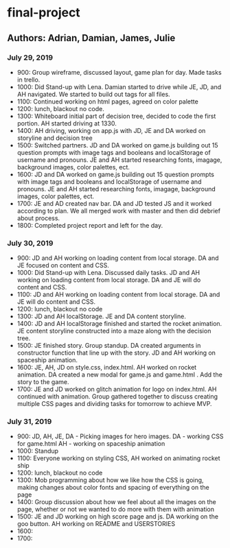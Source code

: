 # final-project

## Authors: Adrian, Damian, James, Julie

### July 29, 2019

- 900: Group wireframe, discussed layout, game plan for day. Made tasks in trello.
- 1000: Did Stand-up with Lena. Damian started to drive while JE, JD, and AH navigated. We started to build out tags for all files.
- 1100: Continued working on html pages, agreed on color palette
- 1200: lunch, blackout no code.
- 1300: Whiteboard initial part of decision tree, decided to code the first portion. AH started driving at 1330.
- 1400: AH driving, working on app.js with JD, JE and DA worked on storyline and decision tree
- 1500: Switched partners. JD and DA worked on game.js building out 15 question prompts with image tags and booleans and localStorage of username and pronouns. JE and AH started researching fonts, imagage, background images, color palettes, ect.
- 1600: JD and DA worked on game.js building out 15 question prompts with image tags and booleans and localStorage of username and pronouns. JE and AH started researching fonts, imagage, background images, color palettes, ect.
- 1700: JE and AD created nav bar. DA and JD tested JS and it worked according to plan. We all merged work with master and then did debrief about process.
- 1800: Completed project report and left for the day.

### July 30, 2019

- 900: JD and AH working on loading content from local storage. DA and JE focused on content and CSS.
- 1000: Did Stand-up with Lena. Discussed daily tasks. JD and AH working on loading content from local storage. DA and JE will do content and CSS.
- 1100: JD and AH working on loading content from local storage. DA and JE will do content and CSS.
- 1200: lunch, blackout no code
- 1300: JD and AH localStorage. JE and DA content storyline.
- 1400: JD and AH localStorage finished and started the rocket animation. JE content storyline constructed into a maze along with the decision tree.
- 1500: JE finished story. Group standup. DA created arguments in constructor function that line up with the story. JD and AH working on spaceship animation.
- 1600: JE, AH, JD on style.css, index.html. AH worked on rocket animation. DA created a new modal for game.js and game.html . Add the story to the game.
- 1700: JE and JD worked on glitch animation for logo on index.html. AH continued with animation. Group gathered together to discuss creating multiple CSS pages and dividing tasks for tomorrow to achieve MVP.

### July 31, 2019

- 900: JD, AH, JE, DA - Picking images for hero images. DA - working CSS for game.html AH - working on spaceship animation
- 1000: Standup
- 1100: Everyone working on styling CSS, AH worked on animating rocket ship
- 1200: lunch, blackout no code
- 1300: Mob programming about how we like how the CSS is going, making changes about color fonts and spacing of everything on the page
- 1400: Group discussion about how we feel about all the images on the page, whether or not we wanted to do more with them with animation
- 1500: JE and JD working on high score page and js. DA working on the goo button. AH working on README and USERSTORIES
- 1600:
- 1700:
